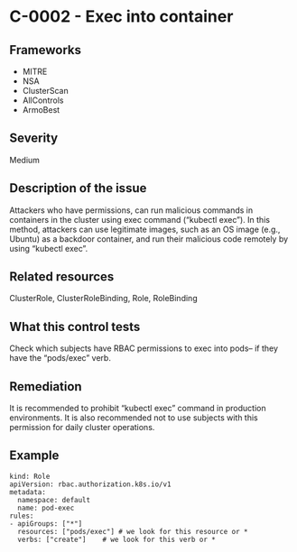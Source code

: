 # C-0002 - Exec into container

## Frameworks
* MITRE
* NSA
* ClusterScan
* AllControls
* ArmoBest
 
## Severity
Medium

## Description of the issue
Attackers who have permissions, can run malicious commands in containers in the cluster using exec command (“kubectl exec”). In this method, attackers can use legitimate images, such as an OS image (e.g., Ubuntu) as a backdoor container, and run their malicious code remotely by using “kubectl exec”.
 
## Related resources
ClusterRole, ClusterRoleBinding, Role, RoleBinding
 
## What this control tests 
Check which subjects have RBAC permissions to exec into pods– if they have the “pods/exec” verb.
 
## Remediation
It is recommended to prohibit “kubectl exec” command in production environments. It is also recommended not to use subjects with this permission for daily cluster operations.
 
## Example
```
kind: Role
apiVersion: rbac.authorization.k8s.io/v1
metadata:
  namespace: default
  name: pod-exec
rules:
- apiGroups: ["*"]
  resources: ["pods/exec"] # we look for this resource or *
  verbs: ["create"]	   # we look for this verb or * 	
```
